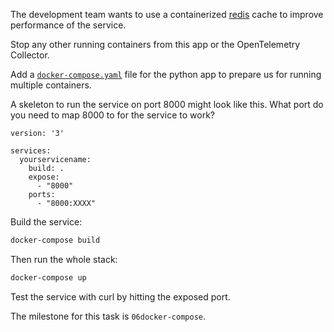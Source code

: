 The development team wants to use a containerized [redis][redis] cache to improve performance of the service.

Stop any other running containers from this app or the OpenTelemetry Collector.

Add a [`docker-compose.yaml`][docker-compose] file for the python app to prepare us for running multiple containers.

A skeleton to run the service on port 8000 might look like this. What port do you need to map 8000 to for the service to work?

```docker
version: '3'

services:
  yourservicename:
    build: .
    expose:
      - "8000"
    ports:
      - "8000:XXXX"
```

Build the service:

```bash
docker-compose build
```

Then run the whole stack:

```bash
docker-compose up
```

Test the service with curl by hitting the exposed port.

The milestone for this task is `06docker-compose`.

[redis]: https://redis.io/
[docker-compose]: https://docs.docker.com/compose/
